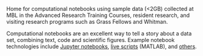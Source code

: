 Home for computational notebooks using sample data (<2GB) collected at MBL in the Advanced Research Training Courses, resident research, and visiting research programs such as Grass Fellows and Whitman.

Computational notebooks are an excellent way to tell a story about a data set, combining text, code and scientific figures.  Example notebook
technologies include [Jupyter notebooks](https://jupyter.org/), [live scripts](https://www.mathworks.com/help/matlab/matlab_prog/what-is-a-live-script-or-function.html) (MATLAB), and [others](https://en.wikipedia.org/wiki/Notebook_interface).
